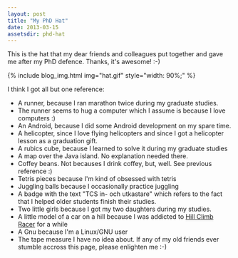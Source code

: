 ```yaml
---
layout: post
title: "My PhD Hat"
date: 2013-03-15
assetsdir: phd-hat
---
```


This is the hat that my dear friends and colleagues put together and gave me after my PhD defence. Thanks, it's awesome! :-)

{% include blog_img.html img="hat.gif" style="width: 90%;" %}

I think I got all but one reference:

- A runner, because I ran marathon twice during my graduate studies.
- The runner seems to hug a computer which I assume is because I love computers :)
- An Android, because I did some Android development on my spare time.
- A helicopter, since I love flying helicopters and since I got a helicopter lesson as a graduation gift.
- A rubics cube, because I learned to solve it during my graduate studies
- A map over the Java island. No explanation needed there.
- Coffey beans. Not becauses I drink coffey, but, well. See previous reference :)
- Tetris pieces because I'm kind of obsessed with tetris
- Juggling balls because I occasionally practice juggling
- A badge with the text "TCS in- och utkastare" which refers to the fact that I helped older students finish their studies.
- Two little girls because I got my two daughters during my studies.
- A little model of a car on a hill because I was addicted to [Hill Climb Racer](https://play.google.com/store/apps/details?id=com.fingersoft.hillclimb) for a while
- A Gnu because I'm a Linux/GNU user
- The tape measure I have no idea about. If any of my old friends ever stumble accross this page, please enlighten me :-)
